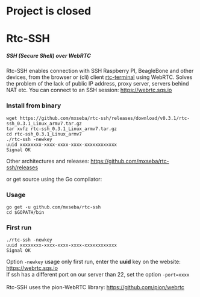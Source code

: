 # Project is closed 

# Rtc-SSH
##### SSH (Secure Shell) over WebRTC
Rtc-SSH enables connection with SSH  Raspberry PI, BeagleBone and other devices, from the browser or (cli) client  <a href="https://github.com/mxseba/rtc-terminal">rtc-terminal</a>   using WebRTC. Solves the problem of the lack of public IP address, proxy server, servers behind NAT etc. You can connect to an SSH session: https://webrtc.sqs.io

### Install from binary
```
wget https://github.com/mxseba/rtc-ssh/releases/download/v0.3.1/rtc-ssh_0.3.1_Linux_armv7.tar.gz
tar xvfz rtc-ssh_0.3.1_Linux_armv7.tar.gz
cd rtc-ssh_0.3.1_Linux_armv7
./rtc-ssh -newkey
uuid xxxxxxxx-xxxx-xxxx-xxxx-xxxxxxxxxxxx
Signal OK
```
Other architectures and releases: https://github.com/mxseba/rtc-ssh/releases<br />

or get source using the Go compilator:

### Usage
```
go get -u github.com/mxseba/rtc-ssh
cd $GOPATH/bin
```
### First run
```
./rtc-ssh -newkey
uuid xxxxxxxx-xxxx-xxxx-xxxx-xxxxxxxxxxxx
Signal OK
```
Option <code>-newkey</code> usage only first run, enter the <b>uuid</b> key on the website: https://webrtc.sqs.io <br />
If ssh has a different port on our server than 22, set the option <code>-port=xxxx</code><br /><br />
Rtc-SSH uses the pion-WebRTC library: https://github.com/pion/webrtc

